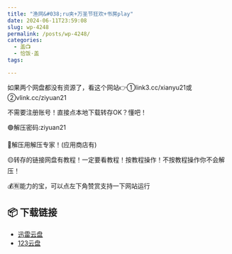 ```yaml
---
title: "渔网&#038;ru夹+万圣节狂欢+书房play"
date: 2024-06-11T23:59:08
slug: wp-4248
permalink: /posts/wp-4248/
categories:
  - 盖📺
  - 恰饭·盖
tags:

---
```


如果两个网盘都没有资源了，看这个网站👉①link3.cc/xianyu21或②vlink.cc/ziyuan21

不需要注册账号！直接点本地下载转存OK？懂吧！

🟢解压密码:ziyuan21

🔵解压用解压专家！(应用商店有)

🟡转存的链接网盘有教程！一定要看教程！按教程操作！不按教程操作你不会解压！

💰🈶能力的宝，可以点左下角赞赏支持一下网站运行

## 📦 下载链接
- [迅雷云盘](https://blziyuan21.com/pay-download/4248?key=24224dda26&down_id=0)
- [123云盘](https://blziyuan21.com/pay-download/4248?key=24224dda26&down_id=1)

